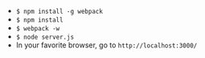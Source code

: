  - `$ npm install -g webpack`
 - `$ npm install`
 - `$ webpack -w`
 - `$ node server.js`
 - In your favorite browser, go to `http://localhost:3000/`
